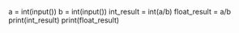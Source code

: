 a = int(input())
b = int(input())
int_result = int(a/b)
float_result = a/b
print(int_result)
print(float_result)
